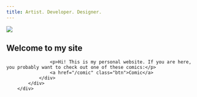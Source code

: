```yaml
---
title: Artist. Developer. Designer.
---
```

<section class="homepage-content">
	<div class="content">
		<div class="flex">
			<div class="grid-2 profile-pic-holder">
				<img src="/img/profile-avatar.jpg" class="profile-pic">
			</div>
			<div class="grid-flex">
				<div class="profile-content">
					<h2>Welcome to my site</h2>

					<p>Hi! This is my personal website. If you are here, you probably want to check out one of these comics:</p>
					<a href="/comic" class="btn">Comic</a>
				</div>
			</div>
		</div>
</div>
</section>
